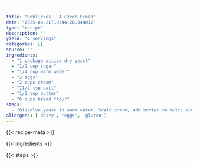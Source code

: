 ```yaml
---

title: "Rohlickes - A Czech Bread"
date: "2025-08-21T10:44:26.944012"
type: "recipe"
description: ""
yield: "4 servings"
categories: []
source: ""
ingredients:
  - "1 package active dry yeast"
  - "1/2 cup sugar"
  - "1/4 cup warm water"
  - "2 eggs"
  - "2 cups cream"
  - "11/2 tsp salt"
  - "1/2 cup butter"
  - "6 cups bread flour"
steps:
  - "Dissolve yeast in warm water. Scald cream, add butter to melt; add eggs, sugar, and salt. When cream has cooled to lukewarm, add yeast and three cups flour. Stir until smooth. Cover and let this sponge rise in a warm place 30 minutes. Then add fourth and fifth cups of flour. Turn dough out on floured board and work in as little as possible of the sixth cup of flour. Knead until smooth and satiny. Put in greased bowl and let rise 11/2 hours. Punch down. Using about a third of the dough, roll into circle about 1/4 inch thick. Cut circle into 12 wedges using a pizza cutter. Individually roll each wedge thin, to about 1/8 inch thickness. Beginning at wide end of wedge, roll tightly to narrow end. Place roll on cookie sheet with the narrow end tucked underneath the roll (this keeps the roll from coming undone while it's rising), shaping into crescent shape. Beat one egg in a cup, and brush rolls with the egg. Sprinkle poppy seeds over the roll. Let rolls rise 45 minutes in warm dishwasher. Bake rolls 10 minutes at 350°. Brush with melted butter. This recipe can also be used for sweet rolls. Makes about 3 dozen. DO NOT SUBSTITUTE THE BUTTER AND CREAM - THAT WAS GRANDMA KASTL'S SECRET."
allergens: ['dairy', 'eggs', 'gluten']
---
```


{{< recipe-meta >}}

{{< ingredients >}}

{{< steps >}}
